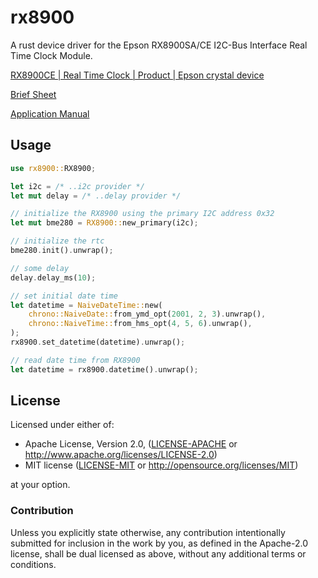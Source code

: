 # rx8900

A rust device driver for the Epson RX8900SA/CE I2C-Bus Interface Real Time Clock Module.

[RX8900CE | Real Time Clock | Product | Epson crystal device](https://www5.epsondevice.com/en/products/rtc/rx8900ce.html)

[Brief Sheet](https://support.epson.biz/td/api/doc_check.php?dl=brief_RX8900CE&lang=en)

[Application Manual](https://support.epson.biz/td/api/doc_check.php?dl=app_RX8900CE&lang=en)

## Usage

```rust
use rx8900::RX8900;

let i2c = /* ..i2c provider */
let mut delay = /* ..delay provider */

// initialize the RX8900 using the primary I2C address 0x32
let mut bme280 = RX8900::new_primary(i2c);

// initialize the rtc
bme280.init().unwrap();

// some delay
delay.delay_ms(10);

// set initial date time
let datetime = NaiveDateTime::new(
    chrono::NaiveDate::from_ymd_opt(2001, 2, 3).unwrap(),
    chrono::NaiveTime::from_hms_opt(4, 5, 6).unwrap(),
);
rx8900.set_datetime(datetime).unwrap();

// read date time from RX8900
let datetime = rx8900.datetime().unwrap();

```

## License

Licensed under either of:

 * Apache License, Version 2.0, ([LICENSE-APACHE](LICENSE-APACHE) or http://www.apache.org/licenses/LICENSE-2.0)
 * MIT license ([LICENSE-MIT](LICENSE-MIT) or http://opensource.org/licenses/MIT)

at your option.

### Contribution

Unless you explicitly state otherwise, any contribution intentionally submitted for inclusion in the work by you, as defined in the Apache-2.0 license, shall be dual licensed as above, without any additional terms or conditions.